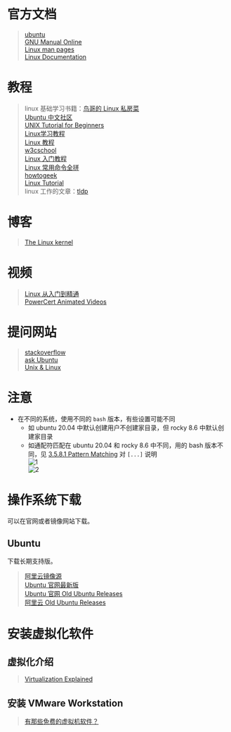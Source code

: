 # 官方文档  
> [ubuntu](https://ubuntu.com/tutorials?q=bash#community)  
> [GNU Manual Online](https://www.gnu.org/manual/manual.html)  
> [Linux man pages](https://linux.die.net/man/)  
> [Linux Documentation](https://linux.die.net/)  
  
# 教程  
> linux 基础学习书籍：[鸟哥的 Linux 私房菜](http://cn.linux.vbird.org/linux_basic/linux_basic.php)  
> [Ubuntu 中文社区](https://forum.ubuntu.org.cn/index.php)  
> [UNIX Tutorial for Beginners](http://www.ee.surrey.ac.uk/Teaching/Unix/)  
> [Linux学习教程](http://c.biancheng.net/linux_tutorial/)  
> [Linux 教程](https://www.runoob.com/linux/linux-tutorial.html)  
> [w3cschool](https://www.w3cschool.cn/linuxc/linuxc-612m3l6o.html)  
> [Linux 入门教程](http://www.imooc.com/wiki/linuxlesson)  
> [Linux 常用命令全拼](https://www.runoob.com/w3cnote/linux-command-full-fight.html)  
> [howtogeek](https://www.howtogeek.com/category/linux/)  
> [Linux Tutorial](https://rc.byu.edu/documentation/unix-tutorial/)  
> linux 工作的文章：[tldp](https://tldp.org/LDP/tlk/tlk-toc.html)  
  
# 博客  
> [The Linux kernel](https://www.win.tue.nl/~aeb/linux/lk/lk.html#toc10)  
  
# 视频  
> [Linux 从入门到精通](https://www.bilibili.com/video/BV1cT411P7sC/?spm_id_from=333.999.0.0)  
> [PowerCert Animated Videos](https://www.youtube.com/@PowerCertAnimatedVideos)  
  
# 提问网站  
> [stackoverflow](https://stackoverflow.com/)  
> [ask Ubuntu](https://askubuntu.com/)  
> [Unix & Linux](https://unix.stackexchange.com/)  
  
  
# 注意  
- 在不同的系统，使用不同的  `bash` 版本，有些设置可能不同  
	- 如 ubuntu 20.04 中默认创建用户不创建家目录，但 rocky 8.6 中默认创建家目录  
	- 如通配符匹配在 ubuntu 20.04 和 rocky 8.6 中不同，用的 bash 版本不同，见 [3.5.8.1 Pattern Matching](https://www.gnu.org/savannah-checkouts/gnu/bash/manual/bash.html#Pattern-Matching) 对 `[...]` 说明  
![1](https://img-blog.csdnimg.cn/c4ba1d16633d4677a572f566ad26d506.png)  
![2](https://img-blog.csdnimg.cn/1f9c2ef0dc32465b91bfc8f8dca37773.png)  
  
  
  
  
# 操作系统下载  
可以在官网或者镜像网站下载。  
  
## Ubuntu  
下载长期支持版。  
  
> [阿里云镜像源](https://mirrors.aliyun.com/ubuntu-releases/)  
> [Ubuntu 官网最新版](https://ubuntu.com/?spm=a2c6h.13651104.0.0.5a1a4763TTb0EY)  
> [Ubuntu 官网 Old Ubuntu Releases](http://old-releases.ubuntu.com/releases/?spm=a2c6h.13651104.0.0.414329cacFG7ic)  
> [阿里云 Old Ubuntu Releases](https://mirrors.aliyun.com/oldubuntu-releases/releases/?spm=a2c6h.25603864.0.0.63826f0f8RacGj)  
  
  
  
# 安装虚拟化软件  
## 虚拟化介绍  
> [Virtualization Explained](https://www.bilibili.com/video/BV1ee4y1z7ix/?spm_id_from=333.999.0.0&vd_source=a99dfd145a3e6aa8000930c149d4bf58)  
  
  
## 安装 VMware Workstation  
> [有那些免费的虚拟机软件？](https://zhuanlan.zhihu.com/p/422262182)  


